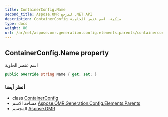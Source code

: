 ```yaml
---
title: ContainerConfig.Name
second_title: Aspose.OMR لمرجع .NET API
description: ContainerConfig ملكية. اسم عنصر الحاوية
type: docs
weight: 80
url: /ar/net/aspose.omr.generation.config.elements.parents/containerconfig/name/
---
```

## ContainerConfig.Name property

اسم عنصر الحاوية

```csharp
public override string Name { get; set; }
```

### أنظر أيضا

* class [ContainerConfig](../)
* مساحة الاسم [Aspose.OMR.Generation.Config.Elements.Parents](../../containerconfig/)
* المجسم [Aspose.OMR](../../../)



